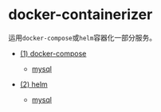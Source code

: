 # docker-containerizer

运用`docker-compose`或`helm`容器化一部分服务。

* [(1) docker-compose](./DOCKER-COMPOSE)
    * [mysql](./DOCKER-COMPOSE/mysql)

* [(2) helm](./HELM)
    * [mysql](./HELM/mysql)
